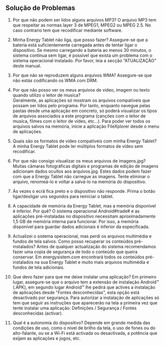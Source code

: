 ## Solução de Problemas

1.	Por que não podem ser lidos alguns arquivos MP3?
O arquivo MP3 tem que respeitar as normas layer 3 de MPEG1, MPEG2 ou MPEG 2.5. No caso contrario tem que recodificar mediante software.

2.	Minha Energy Tablet não liga, que posso fazer? 
Assegure-se que a bateria está suficientemente carregada antes de tentar ligar o dispositivo. Se mesmo carregando a bateria ao menos 30 minutos, o sistema continua sem ligar, é possível que exista um problema com o sistema operacional instalado. Por favor, leia a secção “ATUALIZAÇÃO” deste manual.

3.	Por que não se reproduzem alguns arquivos WMA? 
Assegure-se que não estás codificando os WMA com DRM.

4.	Por que não posso ver os meus arquivos de vídeo, imagem ou texto quando utilizo o leitor de musica?  
Geralmente, as aplicações só mostram os arquivos compatíveis que possam ser lidos pelo programa. Por tanto, enquanto navegue pelas pastas desde uma aplicação em concreto, só poderá visualizar os tipos de arquivos associados a este programa (canções com o leitor de musica, filmes com o leitor de vídeo, etc...). Para poder ver todos os arquivos salvos na memória, inicie a aplicação FileXplorer desde o menu de aplicações.

5.	Quais são os formatos de vídeo compatíveis com minha Energy Tablet? 
A minha Energy Tablet pode ler múltiplos formatos de vídeo sem recodificar.

6.	Por que não consigo visualizar os meus arquivos de imagens.jpg? 
Muitas câmaras fotográficas digitais e programas de edição de imagens adicionam dados ocultos aos arquivos.jpg. Estes dados podem fazer com que a Energy Tablet não carregue as imagens. Tente eliminar o arquivo, renomeá-lo e voltar a salvá-lo na memória do dispositivo.

7. Às vezes o ecrã fica preto e o dispositivo não responde.
Prima o botão ligar/desligar uns segundos para reiniciar o tablet.

8.	A capacidade de memória da Energy Tablet, mas a memória disponível é inferior. Por quê?
O sistema operacional Android#trade# e as aplicações pré-instaladas no dispositivo necessitam aproximadamente 1,5 GB de memória interna para funcionar. Por isso, a memória disponível para guardar dados adicionais é inferior da especificada.

9.	Actualizei o sistema operacional, mas perdi os arquivos multimédia e fundos de tela salvos. Como posso recuperar os conteúdos pré-instalados? 
Antes de qualquer actualização do sistema recomendamos fazer uma copia de segurança de todo o conteúdo que queira conservar.  Em energysistem.com encontrará todos os conteúdos pré-instalados na sua Energy Tablet e muito mais arquivos multimédia e fundos de tela adicionais.

10.	Que devo fazer para que me deixe instalar uma aplicação? 
Em primeiro lugar, assegure-se que o arquivo tem a extensão de instalação Android™ (.APK), em segundo lugar Android™ lhe pedirá que actives a instalação de aplicações desde "Fontes desconhecidas", esta opção está desactivado por segurança.
Para autorizar a instalação de aplicações só tem que seguir as instruções que aparecerão na tela a primeira vez que tente instalar uma aplicação: Definições / Segurança / Fontes desconhecidas (activar).

11.	Qual é a autonomia do dispositivo? 
Depende em grande medida das condições de uso, como o nível de brilho da tela, o uso de fones ou do alto-falante, ou se a Wi-Fi está activada ou desactivada, a potência que exijam as aplicações e jogos, etc. 
